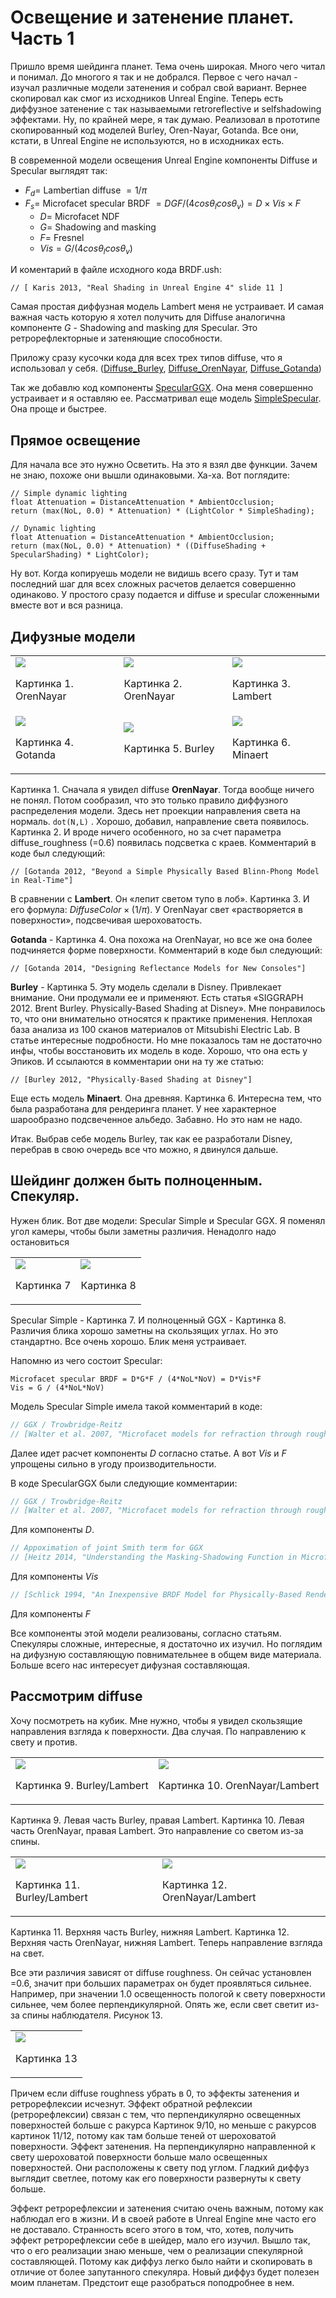 # Освещение и затенение планет. Часть 1

Пришло время шейдинга планет. Тема очень широкая. Много чего читал и понимал. До многого я так и не добрался. Первое с чего начал - изучал различные модели затенения и собрал свой вариант. Вернее скопировал как смог из исходников Unreal Engine. Теперь есть диффузное затенение с так называемыми retroreflective и selfshadowing эффектами. Ну, по крайней мере, я так думаю. Реализовал в прототипе скопированный код моделей Burley, Oren-Nayar, Gotanda. Все они, кстати, в Unreal Engine не используются, но в исходниках есть. 

В современной модели освещения Unreal Engine компоненты Diffuse и Specular выглядят так:

- $F_d=$ Lambertian diffuse $=1/\pi$
- $F_s=$ Microfacet specular BRDF $={DGF}/{(4cos\theta_lcos\theta_v)}=D\times{Vis}\times{F}$
    - $D=$ Microfacet NDF
    - $G=$ Shadowing and masking
    - $F=$ Fresnel
    - $Vis=G/{(4cos\theta_l cos\theta_v)}$

И коментарий в файле исходного кода BRDF.ush:

    // [ Karis 2013, "Real Shading in Unreal Engine 4" slide 11 ]

Самая простая диффузная модель Lambert меня не устраивает. И самая важная часть которую я хотел получить для Diffuse аналогична компоненте $G$ - Shadowing and masking для Specular. Это ретрорефлекторные и затеняющие способности. 

Приложу сразу кусочки кода для всех трех типов diffuse, что я использовал у себя.
([Diffuse_Burley](shading1/Diffuse_Burley.hlsl), [Diffuse_OrenNayar](shading1/Diffuse_OrenNayar.hlsl), [Diffuse_Gotanda](shading1/Diffuse_Gotanda.hlsl))

Так же добавлю код компоненты [SpecularGGX](shading1/SpecularGGX_CustomNode.hlsl). Она меня совершенно устраивает и я оставляю ее. Рассматривал еще модель [SimpleSpecular](shading1/SpecularSimple.hlsl). Она проще и быстрее.

## Прямое освещение

Для начала все это нужно Осветить. На это я взял две функции. Зачем не знаю, похоже они вышли одинаковыми. Ха-ха. Вот поглядите:

```hlsl
// Simple dynamic lighting
float Attenuation = DistanceAttenuation * AmbientOcclusion;
return (max(NoL, 0.0) * Attenuation) * (LightColor * SimpleShading);

// Dynamic lighting
float Attenuation = DistanceAttenuation * AmbientOcclusion;
return (max(NoL, 0.0) * Attenuation) * ((DiffuseShading + SpecularShading) * LightColor);    
```

Ну вот. Когда копируешь модели не видишь всего сразу. Тут и там последний шаг для всех сложных расчетов делается совершенно одинаково. У простого сразу подается и diffuse и specular сложенными вместе вот и вся разница. 

## Дифузные модели

<table> <tbody>
  <tr>
    <td><img src='shading1/1.png'><p>Картинка 1. OrenNayar</p></td>
    <td><img src='shading1/2.png'><p>Картинка 2. OrenNayar</p></td>
    <td><img src='shading1/3.png'><p>Картинка 3. Lambert</p></td>
  </tr>
  <tr>
    <td><img src='shading1/4.png'><p>Картинка 4. Gotanda</p></td>
    <td><img src='shading1/5.png'><p>Картинка 5. Burley</p></td>
    <td><img src='shading1/6.png'><p>Картинка 6. Minaert</p></td>
  </tr>
</tbody> </table>

Картинка 1. Сначала я увидел diffuse **OrenNayar**. Тогда вообще ничего не понял. Потом сообразил, что это только правило диффузного распределения модели. Здесь нет проекции направления света на нормаль. `dot(N,L)` . Хорошо, добавил, направление света появилось. Картинка 2. И вроде ничего особенного, но за счет параметра diffuse_roughness (=0.6) появилась подсветка с краев. Комментарий в коде был следующий: 

    // [Gotanda 2012, "Beyond a Simple Physically Based Blinn-Phong Model in Real-Time"]

В сравнении с **Lambert**. Он «лепит светом тупо в лоб». Картинка 3. И его формула: $DiffuseColor\times(1/\pi)$. У OrenNayar свет «растворяется в поверхности», подсвечивая шероховатость. 

**Gotanda** - Картинка 4. Она похожа на OrenNayar, но все же она более подчиняется форме поверхности. Комментарий в коде был следующий:  

    // [Gotanda 2014, "Designing Reflectance Models for New Consoles"]

**Burley** - Картинка 5. Эту модель сделали в Disney. Привлекает внимание. Они продумали ее и применяют. Есть статья «SIGGRAPH 2012. Brent Burley. Physically-Based Shading at Disney». Мне понравилось то, что они внимательно относятся к практике применения. Неплохая база анализа из 100 сканов материалов от Mitsubishi Electric Lab. В статье интересные подробности. Но мне показалось там не достаточно инфы, чтобы восстановить их модель в коде. Хорошо, что она есть у Эпиков. И ссылаются в комментарии они на ту же статью:

    // [Burley 2012, "Physically-Based Shading at Disney"]

Еще есть модель **Minaert**. Она древняя. Картинка 6. Интересна тем, что была разработана для рендеринга планет. У нее характерное шарообразно подсвеченное альбедо. Забавно. Но это нам не надо.

Итак. Выбрав себе модель Burley, так как ее разработали Disney, перебрав в свою очередь все что можно, я двинулся дальше. 

## Шейдинг должен быть полноценным. Спекуляр.

Нужен блик. Вот две модели: Specular Simple и Specular GGX. Я поменял угол камеры, чтобы были заметны различия. Ненадолго надо остановиться

<table> <tbody>
  <tr>
    <td><img src='shading1/7.png'><p>Картинка 7</p></td>
    <td><img src='shading1/8.png'><p>Картинка 8</p></td>
  </tr>
</tbody> </table>

Specular Simple - Картинка 7. И полноценный GGX - Картинка 8. Различия блика хорошо заметны на скользящих углах. Но это стандартно. Все очень хорошо. Блик меня устраивает. 

Напомню из чего состоит Specular: 

    Microfacet specular BRDF = D*G*F / (4*NoL*NoV) = D*Vis*F
    Vis = G / (4*NoL*NoV)

Модель Specular Simple имела такой комментарий в коде:

```c
// GGX / Trowbridge-Reitz
// [Walter et al. 2007, "Microfacet models for refraction through rough surfaces"]
```
Далее идет расчет компоненты $D$ согласно статье. А вот $Vis$ и $F$ упрощены сильно в угоду производительности.

В коде SpecularGGX были следующие комментарии:

```c
// GGX / Trowbridge-Reitz
// [Walter et al. 2007, "Microfacet models for refraction through rough surfaces"]
```
Для компоненты $D$.

```c
// Appoximation of joint Smith term for GGX
// [Heitz 2014, "Understanding the Masking-Shadowing Function in Microfacet-Based BRDFs"]
```

Для компоненты $Vis$

```c
// [Schlick 1994, "An Inexpensive BRDF Model for Physically-Based Rendering"]
```

Для компоненты $F$ 

Все компоненты этой модели реализованы, согласно статьям. Спекуляры сложные, интересные, я достаточно их изучил. Но поглядим на дифузную составляющую повнимательнее в общем виде материала. Больше всего нас интересует дифузная составляющая. 

## Рассмотрим diffuse

Хочу посмотреть на кубик. Мне нужно, чтобы я увидел скользящие направления взгляда к поверхности. Два случая. По направлению к свету и против. 

<table><tbody>
  <tr>
    <td><img src='shading1/9.png'><p>Картинка 9. Burley/Lambert</p></td>
    <td><img src='shading1/10.png'><p>Картинка 10. OrenNayar/Lambert</p></td>
  </tr>
</tbody></table>

Картинка 9. Левая часть Burley, правая Lambert. Картинка 10. Левая часть OrenNayar, правая Lambert. Это направление со светом из-за спины.

<table><tbody>
  <tr>
    <td><img src='shading1/11.png'><p>Картинка 11. Burley/Lambert</p></td>
    <td><img src='shading1/12.png'><p>Картинка 12. OrenNayar/Lambert</p></td>
  </tr>
</tbody></table>

Картинка 11. Верхняя часть Burley, нижняя Lambert. Картинка 12. Верхняя часть OrenNayar, нижняя Lambert. Теперь направление взгляда на свет.

Все эти различия зависят от diffuse roughness. Он сейчас установлен =0.6, значит при больших параметрах он будет проявляться сильнее. Например, при значении 1.0 освещенность пологой к свету поверхности сильнее, чем более перпендикулярной. Опять же, если свет светит из-за спины наблюдателя. Рисунок 13.
<table> <tbody> 
  <tr>
	<td><img src='shading1/13.png'><p>Картинка 13</p></td>
  </tr>
</tbody> </table>

Причем если diffuse roughness убрать в 0, то эффекты затенения и ретрорефлексии исчезнут. Эффект обратной рефлексии (ретрорефлексии) связан с тем, что перпендикулярно освещенных поверхностей больше с ракурса Картинок 9/10, но меньше с ракурсов картинок 11/12, потому как там больше теней от шероховатой поверхности. Эффект затенения. На перпендикулярно направленной к свету шероховатой поверхности больше мало освещенных поверхностей. Они расположены к свету под углом. Гладкий диффуз выглядит светлее, потому как его поверхности развернуты к свету больше.

Эффект ретрорефлексии и затенения считаю очень важным, потому как наблюдал его в жизни. И в своей работе в Unreal Engine мне часто его не доставало. Странность всего этого в том, что, хотев, получить эффект ретрорефлексии себе в шейдер, мало его изучил. Вышло так, что о его реализации знаю меньше, чем о реализации спекулярной составляющей. Потому как диффуз легко было найти и скопировать в отличие от более запутанного спекуляра. Новый диффуз будет полезен моим планетам. Предстоит еще разобраться поподробнее в нем. 

